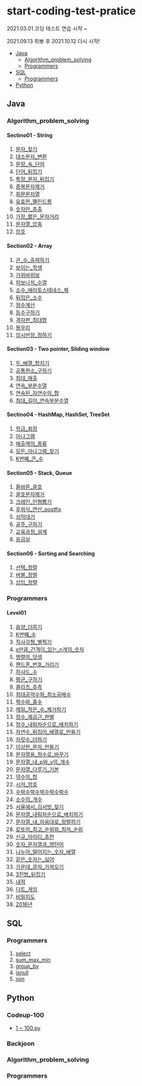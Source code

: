 # start-coding-test-pratice
2021.03.01 코딩 테스트 연습 시작 ~ 

2021.09.13 취뽀 후 2021.10.12 다시 시작!

<ul>
 <li>
   <a href="#java">Java</a>
   <ul>
    <li><a href="#Algorithm_problem_solving">Algorithm_problem_solving</a></li>
    <li><a href="#Programmers">Programmers</a></li>
  </ul>
 </li>
 <li><a href="#sql">SQL</a>
   <ul>
    <li><a href="#Programmers-SQL">Programmers</a></li>
  </ul>
 </li>
 <li><a href="#python">Python</a></li>
</ul>

<h2 id="java">Java</h2> 
 
<h3 id="Algorithm_problem_solving">Algorithm_problem_solving</h3>
 
#### Sectino01 - String
1. [문자_찾기](https://github.com/jaedeokhan/start-coding-test-pratice/tree/main/Algorithm_problem_solving/java/src/coding/section01/E01_%EB%AC%B8%EC%9E%90_%EC%B0%BE%EA%B8%B0)
2. [대소문자_변환](https://github.com/jaedeokhan/start-coding-test-pratice/tree/main/Algorithm_problem_solving/java/src/coding/section01/E02_%EB%8C%80%EC%86%8C%EB%AC%B8%EC%9E%90_%EB%B3%80%ED%99%98)
3. [문장_속_단어](https://github.com/jaedeokhan/start-coding-test-pratice/tree/main/Algorithm_problem_solving/java/src/coding/section01/E03_%EB%AC%B8%EC%9E%A5_%EC%86%8D_%EB%8B%A8%EC%96%B4)
4. [단어_뒤집기](https://github.com/jaedeokhan/start-coding-test-pratice/tree/main/Algorithm_problem_solving/java/src/coding/section01/E04_%EB%8B%A8%EC%96%B4_%EB%92%A4%EC%A7%91%EA%B8%B0)
5. [특정_문자_뒤집기](https://github.com/jaedeokhan/start-coding-test-pratice/tree/main/Algorithm_problem_solving/java/src/coding/section01/E05_%ED%8A%B9%EC%A0%95_%EB%AC%B8%EC%9E%90_%EB%92%A4%EC%A7%91%EA%B8%B0)
6. [중복문자제거](https://github.com/jaedeokhan/start-coding-test-pratice/tree/main/Algorithm_problem_solving/java/src/coding/section01/E06_%EC%A4%91%EB%B3%B5%EB%AC%B8%EC%9E%90%EC%A0%9C%EA%B1%B0)
7. [회문문자열](https://github.com/jaedeokhan/start-coding-test-pratice/tree/main/Algorithm_problem_solving/java/src/coding/section01/E07_%ED%9A%8C%EB%AC%B8%EB%AC%B8%EC%9E%90%EC%97%B4)
8. [유효한_팰린드롬](https://github.com/jaedeokhan/start-coding-test-pratice/tree/main/Algorithm_problem_solving/java/src/coding/section01/E08_%EC%9C%A0%ED%9A%A8%ED%95%9C_%ED%8C%B0%EB%A6%B0%EB%93%9C%EB%A1%AC)
9. [숫자만_추출](https://github.com/jaedeokhan/start-coding-test-pratice/tree/main/Algorithm_problem_solving/java/src/coding/section01/E09_%EC%88%AB%EC%9E%90%EB%A7%8C_%EC%B6%94%EC%B6%9C)
10. [가장_짧은_문자거리](https://github.com/jaedeokhan/start-coding-test-pratice/tree/main/Algorithm_problem_solving/java/src/coding/section01/E10_%EA%B0%80%EC%9E%A5_%EC%A7%A7%EC%9D%80_%EB%AC%B8%EC%9E%90%EA%B1%B0%EB%A6%AC)
11. [문자열_압축](https://github.com/jaedeokhan/start-coding-test-pratice/tree/main/Algorithm_problem_solving/java/src/coding/section01/E11_%EB%AC%B8%EC%9E%90%EC%97%B4_%EC%95%95%EC%B6%95)
12. [암호](https://github.com/jaedeokhan/start-coding-test-pratice/tree/main/Algorithm_problem_solving/java/src/coding/section01/E12_%EC%95%94%ED%98%B8)

#### Section02 - Array
1. [큰_수_출력하기](https://github.com/jaedeokhan/start-coding-test-pratice/tree/main/Algorithm_problem_solving/java/src/coding/section02/E01_%ED%81%B0_%EC%88%98_%EC%B6%9C%EB%A0%A5%ED%95%98%EA%B8%B0)
2. [보이는_학생](https://github.com/jaedeokhan/start-coding-test-pratice/tree/main/Algorithm_problem_solving/java/src/coding/section02/E02_%EB%B3%B4%EC%9D%B4%EB%8A%94_%ED%95%99%EC%83%9D)
3. [가위바위보](https://github.com/jaedeokhan/start-coding-test-pratice/tree/main/Algorithm_problem_solving/java/src/coding/section02/E03_%EA%B0%80%EC%9C%84%EB%B0%94%EC%9C%84%EB%B3%B4)
4. [피보나치_수열](https://github.com/jaedeokhan/start-coding-test-pratice/tree/main/Algorithm_problem_solving/java/src/coding/section02/E04_%ED%94%BC%EB%B3%B4%EB%82%98%EC%B9%98_%EC%88%98%EC%97%B4)
5. [소수_에라토스테네스_체](https://github.com/jaedeokhan/start-coding-test-pratice/tree/main/Algorithm_problem_solving/java/src/coding/section02/E05_%EC%86%8C%EC%88%98_%EC%97%90%EB%9D%BC%ED%86%A0%EC%8A%A4%ED%85%8C%EB%84%A4%EC%8A%A4_%EC%B2%B4)
6. [뒤집은_소수](https://github.com/jaedeokhan/start-coding-test-pratice/tree/main/Algorithm_problem_solving/java/src/coding/section02/E06_%EB%92%A4%EC%A7%91%EC%9D%80_%EC%86%8C%EC%88%98)
7. [점수계산](https://github.com/jaedeokhan/start-coding-test-pratice/tree/main/Algorithm_problem_solving/java/src/coding/section02/E07_%EC%A0%90%EC%88%98%EA%B3%84%EC%82%B0)
8. [등수구하기](https://github.com/jaedeokhan/start-coding-test-pratice/tree/main/Algorithm_problem_solving/java/src/coding/section02/E08_%EB%93%B1%EC%88%98%EA%B5%AC%ED%95%98%EA%B8%B0)
9. [격자판_최대합](https://github.com/jaedeokhan/start-coding-test-pratice/tree/main/Algorithm_problem_solving/java/src/coding/section02/E09_%EA%B2%A9%EC%9E%90%ED%8C%90_%EC%B5%9C%EB%8C%80%ED%95%A9)
10. [봉우리](https://github.com/jaedeokhan/start-coding-test-pratice/tree/main/Algorithm_problem_solving/java/src/coding/section02/E10_%EB%B4%89%EC%9A%B0%EB%A6%AC)
11. [임시반장_정하기](https://github.com/jaedeokhan/start-coding-test-pratice/tree/main/Algorithm_problem_solving/java/src/coding/section02/E11_%EC%9E%84%EC%8B%9C%EB%B0%98%EC%9E%A5_%EC%A0%95%ED%95%98%EA%B8%B0)

#### Section03 - Two pointer, Sliding window
1. [두_배열_합치기](https://github.com/jaedeokhan/start-coding-test-pratice/tree/main/Algorithm_problem_solving/java/src/coding/section03/E01_%EB%91%90_%EB%B0%B0%EC%97%B4_%ED%95%A9%EC%B9%98%EA%B8%B0)
2. [공통원소_구하기](https://github.com/jaedeokhan/start-coding-test-pratice/tree/main/Algorithm_problem_solving/java/src/coding/section03/E02_%EA%B3%B5%ED%86%B5%EC%9B%90%EC%86%8C_%EA%B5%AC%ED%95%98%EA%B8%B0)
3. [최대_매출](https://github.com/jaedeokhan/start-coding-test-pratice/tree/main/Algorithm_problem_solving/java/src/coding/section03/E03_%EC%B5%9C%EB%8C%80_%EB%A7%A4%EC%B6%9C)
4. [연속_부분수열](https://github.com/jaedeokhan/start-coding-test-pratice/tree/main/Algorithm_problem_solving/java/src/coding/section03/E04_%EC%97%B0%EC%86%8D_%EB%B6%80%EB%B6%84%EC%88%98%EC%97%B4)
5. [연속된_자연수의_합](https://github.com/jaedeokhan/start-coding-test-pratice/tree/main/Algorithm_problem_solving/java/src/coding/section03/E05_%EC%97%B0%EC%86%8D%EB%90%9C_%EC%9E%90%EC%97%B0%EC%88%98%EC%9D%98_%ED%95%A9)
6. [최대_길이_연속부분수열](https://github.com/jaedeokhan/start-coding-test-pratice/tree/main/Algorithm_problem_solving/java/src/coding/section03/E06_%EC%B5%9C%EB%8C%80_%EA%B8%B8%EC%9D%B4_%EC%97%B0%EC%86%8D%EB%B6%80%EB%B6%84%EC%88%98%EC%97%B4)

#### Sectino04 - HashMap, HashSet, TreeSet
1. [학급_회장](https://github.com/jaedeokhan/start-coding-test-pratice/tree/main/Algorithm_problem_solving/java/src/coding/section04/E01_%ED%95%99%EA%B8%89_%ED%9A%8C%EC%9E%A5)
2. [아나그램](https://github.com/jaedeokhan/start-coding-test-pratice/tree/main/Algorithm_problem_solving/java/src/coding/section04/E02_%EC%95%84%EB%82%98%EA%B7%B8%EB%9E%A8)
3. [매출액의_종류](https://github.com/jaedeokhan/start-coding-test-pratice/tree/main/Algorithm_problem_solving/java/src/coding/section04/E03_%EB%A7%A4%EC%B6%9C%EC%95%A1%EC%9D%98_%EC%A2%85%EB%A5%98)
4. [모든_아나그램_찾기](https://github.com/jaedeokhan/start-coding-test-pratice/tree/main/Algorithm_problem_solving/java/src/coding/section04/E04_%EB%AA%A8%EB%93%A0_%EC%95%84%EB%82%98%EA%B7%B8%EB%9E%A8_%EC%B0%BE%EA%B8%B0)
5. [K번째_큰_수](https://github.com/jaedeokhan/start-coding-test-pratice/tree/main/Algorithm_problem_solving/java/src/coding/section04/E05_K%EB%B2%88%EC%A7%B8_%ED%81%B0_%EC%88%98)

#### Section05 - Stack, Queue
1. [올바른_괄호](https://github.com/jaedeokhan/start-coding-test-pratice/tree/main/Algorithm_problem_solving/java/src/coding/section05/E01_%EC%98%AC%EB%B0%94%EB%A5%B8_%EA%B4%84%ED%98%B8)
2. [괄호문자제거](https://github.com/jaedeokhan/start-coding-test-pratice/tree/main/Algorithm_problem_solving/java/src/coding/section05/E02_%EA%B4%84%ED%98%B8%EB%AC%B8%EC%9E%90%EC%A0%9C%EA%B1%B0)
3. [크레인_인형뽑기](https://github.com/jaedeokhan/start-coding-test-pratice/tree/main/Algorithm_problem_solving/java/src/coding/section05/E03_%ED%81%AC%EB%A0%88%EC%9D%B8_%EC%9D%B8%ED%98%95%EB%BD%91%EA%B8%B0)
4. [후위식_연산_postfix](https://github.com/jaedeokhan/start-coding-test-pratice/tree/main/Algorithm_problem_solving/java/src/coding/section05/E04_%ED%9B%84%EC%9C%84%EC%8B%9D_%EC%97%B0%EC%82%B0_postfix)
5. [쇠막대기](https://github.com/jaedeokhan/start-coding-test-pratice/tree/main/Algorithm_problem_solving/java/src/coding/section05/E05_%EC%87%A0%EB%A7%89%EB%8C%80%EA%B8%B0)
6. [공주_구하기](https://github.com/jaedeokhan/start-coding-test-pratice/tree/main/Algorithm_problem_solving/java/src/coding/section05/E06_%EA%B3%B5%EC%A3%BC_%EA%B5%AC%ED%95%98%EA%B8%B0)
7. [교육과정_설계](https://github.com/jaedeokhan/start-coding-test-pratice/tree/main/Algorithm_problem_solving/java/src/coding/section05/E07_%EA%B5%90%EC%9C%A1%EA%B3%BC%EC%A0%95_%EC%84%A4%EA%B3%84)
8. [응급실](https://github.com/jaedeokhan/start-coding-test-pratice/tree/main/Algorithm_problem_solving/java/src/coding/section05/E08_%EC%9D%91%EA%B8%89%EC%8B%A4)

#### Section06 - Sorting and Searching
1. [선택_정렬](https://github.com/jaedeokhan/start-coding-test-pratice/tree/main/Algorithm_problem_solving/java/src/coding/section06/E01_%EC%84%A0%ED%83%9D_%EC%A0%95%EB%A0%AC)
2. [버블_정렬](https://github.com/jaedeokhan/start-coding-test-pratice/tree/main/Algorithm_problem_solving/java/src/coding/section06/E02_%EB%B2%84%EB%B8%94_%EC%A0%95%EB%A0%AC)
3. [삽입_정렬](https://github.com/jaedeokhan/start-coding-test-pratice/tree/main/Algorithm_problem_solving/java/src/coding/section06/E03_%EC%82%BD%EC%9E%85_%EC%A0%95%EB%A0%AC)

<h3 id="Programmers">Programmers</h3>

#### Level01
1. [음양_더하기](https://github.com/jaedeokhan/start-coding-test-pratice/tree/main/programmers/java/src/level01/E01_%EC%9D%8C%EC%96%91_%EB%8D%94%ED%95%98%EA%B8%B0)
2. [K번째_수](https://github.com/jaedeokhan/start-coding-test-pratice/tree/main/programmers/java/src/level01/E02_K%EB%B2%88%EC%A7%B8_%EC%88%98)
3. [직사각형_별찍기](https://github.com/jaedeokhan/start-coding-test-pratice/tree/main/programmers/java/src/level01/E03_%EC%A7%81%EC%82%AC%EA%B0%81%ED%98%95_%EB%B3%84%EC%B0%8D%EA%B8%B0)
4. [x만큼_간격이_있는_n개의_숫자](https://github.com/jaedeokhan/start-coding-test-pratice/tree/main/programmers/java/src/level01/E04_x%EB%A7%8C%ED%81%BC_%EA%B0%84%EA%B2%A9%EC%9D%B4_%EC%9E%88%EB%8A%94_n%EA%B0%9C%EC%9D%98_%EC%88%AB%EC%9E%90)
5. [행렬의_덧셈](https://github.com/jaedeokhan/start-coding-test-pratice/tree/main/programmers/java/src/level01/E05_%ED%96%89%EB%A0%AC%EC%9D%98_%EB%8D%A7%EC%85%88)
6. [핸드폰_번호_가리기](https://github.com/jaedeokhan/start-coding-test-pratice/tree/main/programmers/java/src/level01/E06_%ED%95%B8%EB%93%9C%ED%8F%B0_%EB%B2%88%ED%98%B8_%EA%B0%80%EB%A6%AC%EA%B8%B0)
7. [하샤드_수](https://github.com/jaedeokhan/start-coding-test-pratice/tree/main/programmers/java/src/level01/E07_%ED%95%98%EC%83%A4%EB%93%9C_%EC%88%98)
8. [평균_구하기](https://github.com/jaedeokhan/start-coding-test-pratice/tree/main/programmers/java/src/level01/E08_%ED%8F%89%EA%B7%A0_%EA%B5%AC%ED%95%98%EA%B8%B0)
9. [콜라츠_추측](https://github.com/jaedeokhan/start-coding-test-pratice/tree/main/programmers/java/src/level01/E09_%EC%BD%9C%EB%9D%BC%EC%B8%A0_%EC%B6%94%EC%B8%A1)
10. [최대공약수와_최소공배수](https://github.com/jaedeokhan/start-coding-test-pratice/tree/main/programmers/java/src/level01/E10_%EC%B5%9C%EB%8C%80%EA%B3%B5%EC%95%BD%EC%88%98%EC%99%80_%EC%B5%9C%EC%86%8C%EA%B3%B5%EB%B0%B0%EC%88%98)
11. [짝수와_홀수](https://github.com/jaedeokhan/start-coding-test-pratice/tree/main/programmers/java/src/level01/E11_%EC%A7%9D%EC%88%98%EC%99%80_%ED%99%80%EC%88%98)
12. [제일_작은_수_제거하기](https://github.com/jaedeokhan/start-coding-test-pratice/tree/main/programmers/java/src/level01/E12_%EC%A0%9C%EC%9D%BC_%EC%9E%91%EC%9D%80_%EC%88%98_%EC%A0%9C%EA%B1%B0%ED%95%98%EA%B8%B0)
13. [정수_제곱근_판별](https://github.com/jaedeokhan/start-coding-test-pratice/tree/main/programmers/java/src/level01/E13_%EC%A0%95%EC%88%98_%EC%A0%9C%EA%B3%B1%EA%B7%BC_%ED%8C%90%EB%B3%84)
14. [정수_내림차순으로_배치하기](https://github.com/jaedeokhan/start-coding-test-pratice/tree/main/programmers/java/src/level01/E14_%EC%A0%95%EC%88%98_%EB%82%B4%EB%A6%BC%EC%B0%A8%EC%88%9C%EC%9C%BC%EB%A1%9C_%EB%B0%B0%EC%B9%98%ED%95%98%EA%B8%B0)
15. [자연수_뒤집어_배열로_만들기](https://github.com/jaedeokhan/start-coding-test-pratice/tree/main/programmers/java/src/level01/E15_%EC%9E%90%EC%97%B0%EC%88%98_%EB%92%A4%EC%A7%91%EC%96%B4_%EB%B0%B0%EC%97%B4%EB%A1%9C_%EB%A7%8C%EB%93%A4%EA%B8%B0)
16. [자릿수_더하기](https://github.com/jaedeokhan/start-coding-test-pratice/tree/main/programmers/java/src/level01/E16_%EC%9E%90%EB%A6%BF%EC%88%98_%EB%8D%94%ED%95%98%EA%B8%B0)
17. [이상한_문자_만들기](https://github.com/jaedeokhan/start-coding-test-pratice/tree/main/programmers/java/src/level01/E17_%EC%9D%B4%EC%83%81%ED%95%9C_%EB%AC%B8%EC%9E%90_%EB%A7%8C%EB%93%A4%EA%B8%B0)
18. [문자열을_정수로_바꾸기](https://github.com/jaedeokhan/start-coding-test-pratice/tree/main/programmers/java/src/level01/E18_%EB%AC%B8%EC%9E%90%EC%97%B4%EC%9D%84_%EC%A0%95%EC%88%98%EB%A1%9C_%EB%B0%94%EA%BE%B8%EA%B8%B0)
19. [문자열_내_p와_y의_개수](https://github.com/jaedeokhan/start-coding-test-pratice/tree/main/programmers/java/src/level01/E19_%EB%AC%B8%EC%9E%90%EC%97%B4_%EB%82%B4_p%EC%99%80_y%EC%9D%98_%EA%B0%9C%EC%88%98)
20. [문자열_다루기_기본](https://github.com/jaedeokhan/start-coding-test-pratice/tree/main/programmers/java/src/level01/E20_%EB%AC%B8%EC%9E%90%EC%97%B4_%EB%8B%A4%EB%A3%A8%EA%B8%B0_%EA%B8%B0%EB%B3%B8)
21. [약수의_합](https://github.com/jaedeokhan/start-coding-test-pratice/tree/main/programmers/java/src/level01/E21_%EC%95%BD%EC%88%98%EC%9D%98_%ED%95%A9)
22. [시저_암호](https://github.com/jaedeokhan/start-coding-test-pratice/tree/main/programmers/java/src/level01/E22_%EC%8B%9C%EC%A0%80_%EC%95%94%ED%98%B8)
23. [수박수박수박수박수박수](https://github.com/jaedeokhan/start-coding-test-pratice/tree/main/programmers/java/src/level01/E23_%EC%88%98%EB%B0%95%EC%88%98%EB%B0%95%EC%88%98%EB%B0%95%EC%88%98%EB%B0%95%EC%88%98%EB%B0%95%EC%88%98)
24. [소수의_개수](https://github.com/jaedeokhan/start-coding-test-pratice/tree/main/programmers/java/src/level01/E24_%EC%86%8C%EC%88%98%EC%9D%98_%EA%B0%9C%EC%88%98)
25. [서울에서_김서방_찾기](https://github.com/jaedeokhan/start-coding-test-pratice/tree/main/programmers/java/src/level01/E25_%EC%84%9C%EC%9A%B8%EC%97%90%EC%84%9C_%EA%B9%80%EC%84%9C%EB%B0%A9_%EC%B0%BE%EA%B8%B0)
26. [문자열_내림차순으로_배치하기](https://github.com/jaedeokhan/start-coding-test-pratice/tree/main/programmers/java/src/level01/E26_%EB%AC%B8%EC%9E%90%EC%97%B4_%EB%82%B4%EB%A6%BC%EC%B0%A8%EC%88%9C%EC%9C%BC%EB%A1%9C_%EB%B0%B0%EC%B9%98%ED%95%98%EA%B8%B0)
27. [문자열_내_마음대로_정렬하기](https://github.com/jaedeokhan/start-coding-test-pratice/tree/main/programmers/java/src/level01/E27_%EB%AC%B8%EC%9E%90%EC%97%B4_%EB%82%B4_%EB%A7%88%EC%9D%8C%EB%8C%80%EB%A1%9C_%EC%A0%95%EB%A0%AC%ED%95%98%EA%B8%B0)
28. [로또의_최고_순위와_최저_순위](https://github.com/jaedeokhan/start-coding-test-pratice/tree/main/programmers/java/src/level01/E28_%EB%A1%9C%EB%98%90%EC%9D%98_%EC%B5%9C%EA%B3%A0_%EC%88%9C%EC%9C%84%EC%99%80_%EC%B5%9C%EC%A0%80_%EC%88%9C%EC%9C%84)
29. [신규_아이디_추천](https://github.com/jaedeokhan/start-coding-test-pratice/tree/main/programmers/java/src/level01/E29_%EC%8B%A0%EA%B7%9C_%EC%95%84%EC%9D%B4%EB%94%94_%EC%B6%94%EC%B2%9C)
30. [숫자_문자열과_영단어](https://github.com/jaedeokhan/start-coding-test-pratice/tree/main/programmers/java/src/level01/E30_%EC%88%AB%EC%9E%90_%EB%AC%B8%EC%9E%90%EC%97%B4%EA%B3%BC_%EC%98%81%EB%8B%A8%EC%96%B4)
31. [나누어_떨어지는_숫자_배열](https://github.com/jaedeokhan/start-coding-test-pratice/tree/main/programmers/java/src/level01/E31_%EB%82%98%EB%88%84%EC%96%B4_%EB%96%A8%EC%96%B4%EC%A7%80%EB%8A%94_%EC%88%AB%EC%9E%90_%EB%B0%B0%EC%97%B4)
32. [같은_숫자는_싫어](https://github.com/jaedeokhan/start-coding-test-pratice/tree/main/programmers/java/src/level01/E32_%EA%B0%99%EC%9D%80_%EC%88%AB%EC%9E%90%EB%8A%94_%EC%8B%AB%EC%96%B4)
33. [가운데_글자_가져오기](https://github.com/jaedeokhan/start-coding-test-pratice/tree/main/programmers/java/src/level01/E33_%EA%B0%80%EC%9A%B4%EB%8D%B0_%EA%B8%80%EC%9E%90_%EA%B0%80%EC%A0%B8%EC%98%A4%EA%B8%B0)
34. [3진법_뒤집기](https://github.com/jaedeokhan/start-coding-test-pratice/tree/main/programmers/java/src/level01/E34_3%EC%A7%84%EB%B2%95_%EB%92%A4%EC%A7%91%EA%B8%B0)
35. [내적](https://github.com/jaedeokhan/start-coding-test-pratice/tree/main/programmers/java/src/level01/E35_%EB%82%B4%EC%A0%81)
36. [다트_게임](https://github.com/jaedeokhan/start-coding-test-pratice/tree/main/programmers/java/src/level01/E36_%EB%8B%A4%ED%8A%B8_%EA%B2%8C%EC%9E%84)
37. [비밀지도](https://github.com/jaedeokhan/start-coding-test-pratice/tree/main/programmers/java/src/level01/E37_%EB%B9%84%EB%B0%80%EC%A7%80%EB%8F%84)
38. [2016년](https://github.com/jaedeokhan/start-coding-test-pratice/tree/main/programmers/java/src/level01/E38_2016%EB%85%84)


<h2 id="sql">SQL</h2> 

<h3 id="Programmers-SQL">Programmers</h3>

1. [select](https://github.com/jaedeokhan/start-coding-test-pratice/tree/main/programmers/sql/01_select)
2. [sum_max_min](https://github.com/jaedeokhan/start-coding-test-pratice/tree/main/programmers/sql/02_sum_max_min)
3. [group_by](https://github.com/jaedeokhan/start-coding-test-pratice/tree/main/programmers/sql/03_group_by)
4. [isnull](https://github.com/jaedeokhan/start-coding-test-pratice/tree/main/programmers/sql/04_isnull)
5. [join](https://github.com/jaedeokhan/start-coding-test-pratice/tree/main/programmers/sql/05_join)


<h2 id="python">Python</h2> 
 
### Codeup-100
* [1 ~ 100.py](https://github.com/jaedeokhan/start-coding-test-pratice/tree/main/codeup-100)


### Backjoon

### Algorithm_problem_solving

### Programmers
